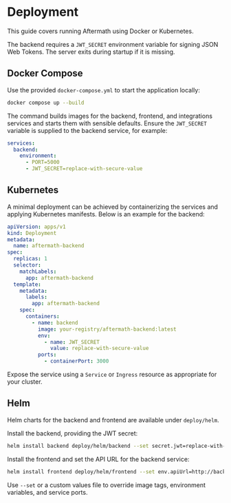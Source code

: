 # Deployment

This guide covers running Aftermath using Docker or Kubernetes.

The backend requires a `JWT_SECRET` environment variable for signing JSON Web Tokens. The server exits during startup if it is missing.

## Docker Compose

Use the provided `docker-compose.yml` to start the application locally:

```bash
docker compose up --build
```

The command builds images for the backend, frontend, and integrations services and starts them with sensible defaults. Ensure the `JWT_SECRET` variable is supplied to the backend service, for example:

```yaml
services:
  backend:
    environment:
      - PORT=5000
      - JWT_SECRET=replace-with-secure-value
```

## Kubernetes

A minimal deployment can be achieved by containerizing the services and applying Kubernetes manifests. Below is an example for the backend:

```yaml
apiVersion: apps/v1
kind: Deployment
metadata:
  name: aftermath-backend
spec:
  replicas: 1
  selector:
    matchLabels:
      app: aftermath-backend
  template:
    metadata:
      labels:
        app: aftermath-backend
    spec:
      containers:
        - name: backend
          image: your-registry/aftermath-backend:latest
          env:
            - name: JWT_SECRET
              value: replace-with-secure-value
          ports:
            - containerPort: 3000
```

Expose the service using a `Service` or `Ingress` resource as appropriate for your cluster.

## Helm

Helm charts for the backend and frontend are available under `deploy/helm`.

Install the backend, providing the JWT secret:

```bash
helm install backend deploy/helm/backend --set secret.jwt=replace-with-secure-value
```

Install the frontend and set the API URL for the backend service:

```bash
helm install frontend deploy/helm/frontend --set env.apiUrl=http://backend:5000
```

Use `--set` or a custom values file to override image tags, environment variables, and service ports.
